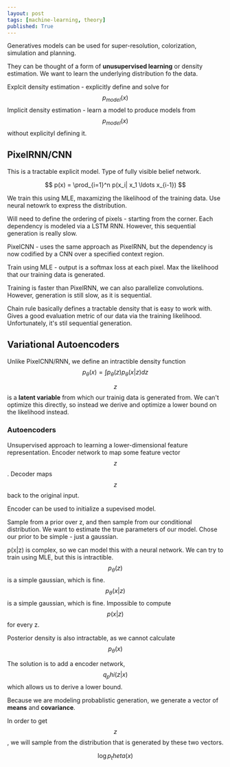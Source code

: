 ```yaml
---
layout: post
tags: [machine-learning, theory]
published: True
---
```

Generatives models can be used for super-resolution, colorization, simulation and planning.

They can be thought of a form of **unusupervised learning** or density estimation. 
We want to learn the underlying distribution fo the data. 

Explcit density estimation - explicitly define and solve for $$p_{model}(x)$$
Implicit density estimation - learn a model to produce models from $$p_{model}(x)$$ without explicityl defining it. 

## PixelRNN/CNN
This is a tractable explicit model. Type of fully visible belief network.

$$ p(x) = \prod_{i=1}^n p(x_i| x_1 \ldots x_{i-1}) $$

We train this using MLE, maxamizing the likelihood of the training data. Use neural netowrk to express the distribution.

Will need to define the ordering of pixels - starting from the corner. Each dependency is modeled via a LSTM RNN.
However, this sequential generation is really slow. 

PixelCNN - uses the same approach as PixelRNN, but the dependency is now codified by a CNN over a specified context region. 

Train using MLE - output is a softmax loss at each pixel. Max the likelihood that our training data is generated.

Training is faster than PixelRNN, we can also parallelize convolutions. However, generation is still slow, as it is sequential.

Chain rule basically defines a tractable density that is easy to work with. Gives a good evaluation metric of our data via the training likelihood. Unfortunately, it's stil sequential generation.

## Variational Autoencoders

Unlike PixelCNN/RNN, we define an intractible density function
$$p_\theta(x) = \int p_\theta(z) p_\theta(x \vert z) dz$$

$$z$$ is a **latent variable** from which our trainig data is generated from.
We can't optimize this directly, so instead we derive and optimize a lower bound on the likelihood instead.

### Autoencoders
Unsupervised approach to learning a lower-dimensional feature representation. Encoder network to map some feature vector $$z$$. Decoder maps $$z$$ back to the original input. 

Encoder can be used to initialize a supevised model.

Sample from a prior over z, and then sample from our conditional distribution. 
We want to estimate the true parameters of our model. Chose our prior to be simple - just a gaussian. 

p(x|z) is complex, so we can model this with a neural network.
We can try to train using MLE, but this is intractible.
$$p_\theta(z)$$ is a simple gaussian, which is fine. 
$$p_\theta(x \vert z)$$ is a simple gaussian, which is fine. 
Impossible to compute $$p(x \vert z)$$ for every z. 

Posterior density is also intractable, as we cannot calculate $$p_\theta(x)$$

The solution is to add a encoder network, $$q_phi(z|x)$$ which allows us to derive a lower bound.

Because we are modeling probablistic generation, we generate a vector of **means** and **covariance**.

In order to get $$z$$, we will sample from the distribution that is generated by these two vectors.

$$\log p_theta(x)$$
